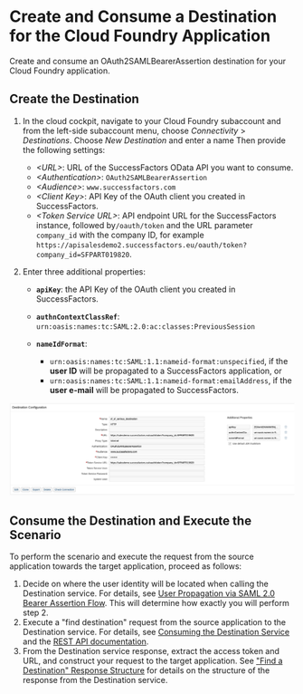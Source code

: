 <!-- loio0781bb60003c41a1aadb1586d774449a -->

# Create and Consume a Destination for the Cloud Foundry Application

Create and consume an OAuth2SAMLBearerAssertion destination for your Cloud Foundry application.



<a name="loio0781bb60003c41a1aadb1586d774449a__section_m4v_snm_gjb"/>

## Create the Destination

1.  In the cloud cockpit, navigate to your Cloud Foundry subaccount and from the left-side subaccount menu, choose *Connectivity* \> *Destinations*. Choose *New Destination* and enter a name Then provide the following settings:
    -   *<URL\>*: URL of the SuccessFactors OData API you want to consume.
    -   *<Authentication\>*: `OAuth2SAMLBearerAssertion`
    -   *<Audience\>*: `www.successfactors.com`
    -   *<Client Key\>*: API Key of the OAuth client you created in SuccessFactors.
    -   *<Token Service URL\>*: API endpoint URL for the SuccessFactors instance, followed by`/oauth/token` and the URL parameter `company_id` with the company ID, for example `https://apisalesdemo2.successfactors.eu/oauth/token?company_id=SFPART019820`.

2.  Enter three additional properties:
    -   **`apiKey`**: the API Key of the OAuth client you created in SuccessFactors.

    -   **`authnContextClassRef`**: `urn:oasis:names:tc:SAML:2.0:ac:classes:PreviousSession`

    -   **`nameIdFormat`**:

        -   `urn:oasis:names:tc:SAML:1.1:nameid-format:unspecified`, if the **user ID** will be propagated to a SuccessFactors application, or
        -   `urn:oasis:names:tc:SAML:1.1:nameid-format:emailAddress`, if the **user e-mail** will be propagated to SuccessFactors.



![](images/CS_CF_SF_Destination_06ba541.png)



## Consume the Destination and Execute the Scenario

To perform the scenario and execute the request from the source application towards the target application, proceed as follows:

1.  Decide on where the user identity will be located when calling the Destination service. For details, see [User Propagation via SAML 2.0 Bearer Assertion Flow](user-propagation-via-saml-2-0-bearer-assertion-flow-3cb7b81.md). This will determine how exactly you will perform step 2.
2.  Execute a "find destination" request from the source application to the Destination service. For details, see [Consuming the Destination Service](consuming-the-destination-service-7e30625.md) and the [REST API documentation](https://api.sap.com/api/SAP_CP_CF_Connectivity_Destination/resource).
3.  From the Destination service response, extract the access token and URL, and construct your request to the target application. See ["Find a Destination" Response Structure](find-a-destination-response-structure-83a3f3b.md) for details on the structure of the response from the Destination service.

